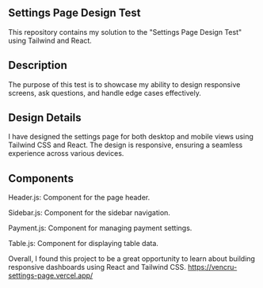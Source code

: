 ## Settings Page Design Test
This repository contains my solution to the "Settings Page Design Test" using Tailwind and React.

## Description
The purpose of this test is to showcase my ability to design responsive screens, ask questions, and handle edge cases effectively.

## Design Details
I have designed the settings page for both desktop and mobile views using Tailwind CSS and React. The design is responsive, ensuring a seamless experience across various devices.

## Components
Header.js: Component for the page header.

Sidebar.js: Component for the sidebar navigation.

Payment.js: Component for managing payment settings.

Table.js: Component for displaying table data.

Overall, I found this project to be a great opportunity to learn about building responsive dashboards using React and Tailwind CSS. 
https://vencru-settings-page.vercel.app/
